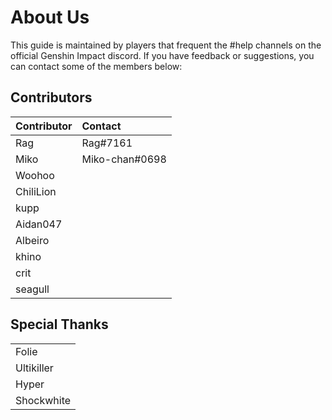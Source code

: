 # About Us

This guide is maintained by players that frequent the \#help channels on the official Genshin Impact discord. If you have feedback or suggestions, you can contact some of the members below:

## Contributors

| Contributor | Contact |
| :--- | :--- |
| Rag | Rag\#7161 |
| Miko | Miko-chan\#0698 |
| Woohoo |  |
| ChiliLion |  |
| kupp |  |
| Aidan047 |  |
| Albeiro |  |
| khino |  |
| crit |  |
| seagull |  |

## Special Thanks

|  |
| :--- |
| Folie |
| Ultikiller |
| Hyper |
| Shockwhite |

